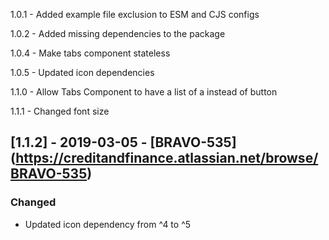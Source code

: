1.0.1 - Added example file exclusion to ESM and CJS configs

1.0.2 - Added missing dependencies to the package

1.0.4 - Make tabs component stateless

1.0.5 - Updated icon dependencies

1.1.0 - Allow Tabs Component to have a list of a instead of button

1.1.1 - Changed font size

## [1.1.2] - 2019-03-05 - [BRAVO-535] (https://creditandfinance.atlassian.net/browse/BRAVO-535)
 
### Changed
- Updated icon dependency from ^4 to ^5